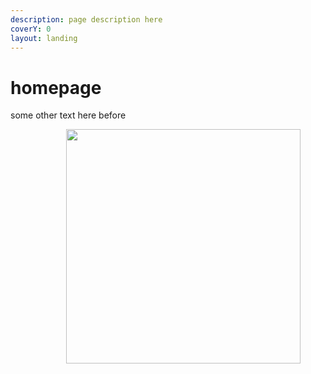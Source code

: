 ```yaml
---
description: page description here
coverY: 0
layout: landing
---
```


# homepage

some other text here before

&#x20;

<div align="right">

<figure><img src="https://github.com/omarcostahamido/gitbooktest/assets/18335360/6e7ffef3-74f4-4336-951d-c0988b14ab4e" alt="" width="375"><figcaption></figcaption></figure>

</div>
